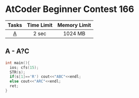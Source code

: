 # AtCoder Beginner Contest 166

| Tasks | Time Limit | Memory Limit |
|:-:|:-:|:-:|
|[A](#A)|2 sec|1024 MB|

<div class="divider"></div>

## A - A?C <a id="A"></a>
```cpp
int main(){
  ios; cfs(15);
  STR(s);
  if(s[1]=='R') cout<<"ABC"<<endl;
  else cout<<"ARC"<<endl;
  ret;
}
```
